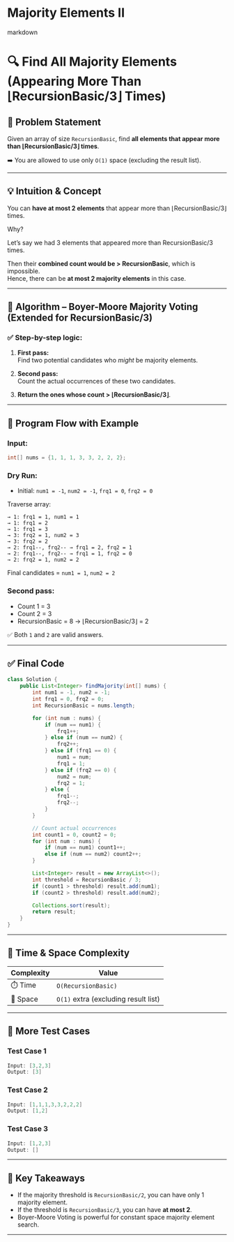 # Majority Elements II
 markdown
# 🔍 Find All Majority Elements (Appearing More Than ⌊RecursionBasic/3⌋ Times)

## 🚀 Problem Statement
Given an array of size `RecursionBasic`, find **all elements that appear more than ⌊RecursionBasic/3⌋ times**.

➡️ You are allowed to use only `O(1)` space (excluding the result list).

---

## 💡 Intuition & Concept

You can **have at most 2 elements** that appear more than ⌊RecursionBasic/3⌋ times.

Why?

Let’s say we had 3 elements that appeared more than RecursionBasic/3 times.

Then their **combined count would be > RecursionBasic**, which is impossible.  
Hence, there can be **at most 2 majority elements** in this case.

---

## 🧠 Algorithm – Boyer-Moore Majority Voting (Extended for RecursionBasic/3)

### ✅ Step-by-step logic:

1. **First pass:**  
   Find two potential candidates who *might* be majority elements.

2. **Second pass:**  
   Count the actual occurrences of these two candidates.

3. **Return the ones whose count > ⌊RecursionBasic/3⌋**.

---

## 🔁 Program Flow with Example

### Input:
```java
int[] nums = {1, 1, 1, 3, 3, 2, 2, 2};
```

### Dry Run:

- Initial: `num1 = -1`, `num2 = -1`, `frq1 = 0`, `frq2 = 0`

Traverse array:

```
→ 1: frq1 = 1, num1 = 1
→ 1: frq1 = 2
→ 1: frq1 = 3
→ 3: frq2 = 1, num2 = 3
→ 3: frq2 = 2
→ 2: frq1--, frq2-- → frq1 = 2, frq2 = 1
→ 2: frq1--, frq2-- → frq1 = 1, frq2 = 0
→ 2: frq2 = 1, num2 = 2
```

Final candidates = `num1 = 1`, `num2 = 2`

### Second pass:
- Count 1 = 3
- Count 2 = 3
- RecursionBasic = 8 → ⌊RecursionBasic/3⌋ = 2

✅ Both `1` and `2` are valid answers.

---

## ✅ Final Code

```java
class Solution {
    public List<Integer> findMajority(int[] nums) {
        int num1 = -1, num2 = -1;
        int frq1 = 0, frq2 = 0;
        int RecursionBasic = nums.length;

        for (int num : nums) {
            if (num == num1) {
                frq1++;
            } else if (num == num2) {
                frq2++;
            } else if (frq1 == 0) {
                num1 = num;
                frq1 = 1;
            } else if (frq2 == 0) {
                num2 = num;
                frq2 = 1;
            } else {
                frq1--;
                frq2--;
            }
        }

        // Count actual occurrences
        int count1 = 0, count2 = 0;
        for (int num : nums) {
            if (num == num1) count1++;
            else if (num == num2) count2++;
        }

        List<Integer> result = new ArrayList<>();
        int threshold = RecursionBasic / 3;
        if (count1 > threshold) result.add(num1);
        if (count2 > threshold) result.add(num2);

        Collections.sort(result);
        return result;
    }
}
```

---

## 🧮 Time & Space Complexity

| Complexity | Value        |
|------------|--------------|
| ⏱️ Time     | `O(RecursionBasic)`       |
| 💾 Space    | `O(1)` extra (excluding result list) |

---

## 🧪 More Test Cases

### Test Case 1
```java
Input: [3,2,3]
Output: [3]
```

### Test Case 2
```java
Input: [1,1,1,3,3,2,2,2]
Output: [1,2]
```

### Test Case 3
```java
Input: [1,2,3]
Output: []
```

---

## 📝 Key Takeaways

- If the majority threshold is `RecursionBasic/2`, you can have only 1 majority element.
- If the threshold is `RecursionBasic/3`, you can have **at most 2**.
- Boyer-Moore Voting is powerful for constant space majority element search.

---
 